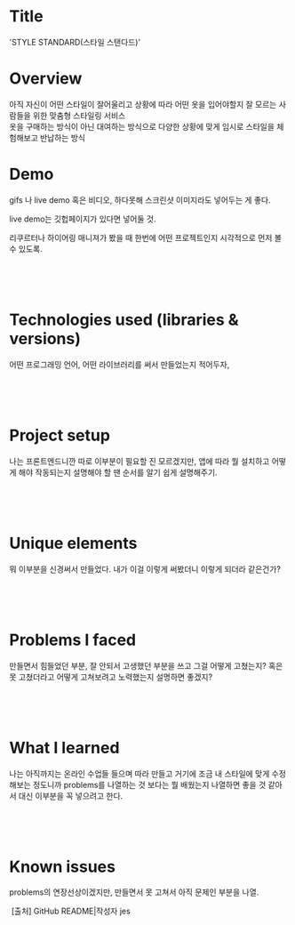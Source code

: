# Title

'STYLE STANDARD(스타일 스탠다드)' 


# Overview

아직 자신이 어떤 스타일이 잘어울리고 상황에 따라 어떤 옷을 입어야할지 잘 모르는 사람들을 위한 맞춤형 스타일링 서비스<br>
옷을 구매하는 방식이 아닌 대여하는 방식으로 다양한 상황에 맞게 임시로 스타일을 체험해보고 반납하는 방식


# Demo

gifs 나 live demo 혹은 비디오, 하다못해 스크린샷 이미지라도 넣어두는 게 좋다. 

live demo는 깃헙페이지가 있다면 넣어둘 것.

리쿠르터나 하이어링 매니져가 봤을 때 한번에 어떤 프로젝트인지 시각적으로 먼저 볼 수 있도록.

​

​

# Technologies used (libraries & versions)

어떤 프로그래밍 언어, 어떤 라이브러리를 써서 만들었는지 적어두자,

​

​

# Project setup

나는 프론트엔드니깐 따로 이부분이 필요할 진 모르겠지만, 앱에 따라 뭘 설치하고 어떻게 해야 작동되는지 설명해야 할 땐 순서를 알기 쉽게 설명해주기.

​

​

# Unique elements

뭐 이부분을 신경써서 만들었다. 내가 이걸 이렇게 써봤더니 이렇게 되더라 같은건가?

​

​

# Problems I faced

만들면서 힘들었던 부분, 잘 안되서 고생했던 부분을 쓰고 그걸 어떻게 고쳤는지? 혹은 못 고쳤더라고 어떻게 고쳐보려고 노력했는지 설명하면 좋겠지?

​

​

# What I learned

나는 아직까지는 온라인 수업들 들으며 따라 만들고 거기에 조금 내 스타일에 맞게 수정해보는 정도니까 problems를 나열하는 것 보다는 뭘 배웠는지 나열하면 좋을 것 같아서 대신 이부분을 꼭 넣으려고 한다.

​

​

# Known issues

problems의 연장선상이겠지만, 만들면서 못 고쳐서 아직 문제인 부분을 나열.

​
[출처] GitHub README|작성자 jes

